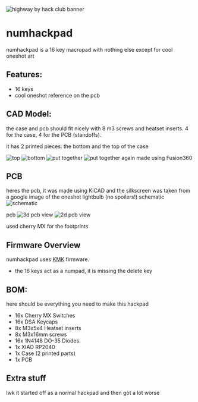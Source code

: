 ![highway by hack club banner](https://camo.githubusercontent.com/326e94989ced0720460894e97d36883bb0eebae2757b1bbadd0797fa86edd747/68747470733a2f2f68632d63646e2e68656c312e796f75722d6f626a65637473746f726167652e636f6d2f732f76332f306262636361363866666133383435333030626237363934306638616439316664353364326436385f30362d33302d323032352d313631382e706e67)

# numhackpad

numhackpad is a 16 key macropad with nothing else except for cool oneshot art

## Features:
- 16 keys
- cool oneshot reference on the pcb

## CAD Model:
the case and pcb should fit nicely with 8 m3 screws and heatset inserts. 4 for the case, 4 for the PCB (standoffs).

it has 2 printed pieces: the bottom and the top of the case

![top](https://hc-cdn.hel1.your-objectstorage.com/s/v3/aa0dce6b94d13610377e439fdee1426dac5653a7_screenshot_2025-07-06_at_4.48.40___pm.png)
![bottom](https://hc-cdn.hel1.your-objectstorage.com/s/v3/11bd733bad6728e32ada1485eecb76ba7b07c981_image.png)
![put together](https://hc-cdn.hel1.your-objectstorage.com/s/v3/9efde0e97415c62855aad832330b958e58d98b36_screenshot_2025-07-06_at_4.48.27___pm.png)
![put together again](https://hc-cdn.hel1.your-objectstorage.com/s/v3/8952adb2fd979d32f4bdc9ba582b261e89a0188b_screenshot_2025-07-06_at_4.48.32___pm.png)
made using Fusion360

## PCB
heres the pcb, it was made using KiCAD and the silkscreen was taken from a google image of the oneshot lightbulb (no spoilers!)
schematic
![schematic](https://hc-cdn.hel1.your-objectstorage.com/s/v3/3be1e634152d126c7a05665ef1133a6337b589cd_screenshot_2025-07-06_at_3.07.36___pm.png)

pcb
![3d pcb view](https://hc-cdn.hel1.your-objectstorage.com/s/v3/c30d65369d4980343ac0f1afb61ffbed3f5bc94a_image.png)
![2d pcb view](https://hc-cdn.hel1.your-objectstorage.com/s/v3/4202c5608baf8b70ccc33942978632d598f2eb9c_image.png)

used cherry MX for the footprints

## Firmware Overview
numhackpad uses [KMK](https://github.com/KMKfw) firmware.

- the 16 keys act as a numpad, it is missing the delete key

## BOM:
here should be everything you need to make this hackpad

- 16x Cherry MX Switches
- 16x DSA Keycaps
- 8x M3x5x4 Heatset inserts
- 8x M3x16mm screws
- 16x 1N4148 DO-35 Diodes.
- 1x XIAO RP2040
- 1x Case (2 printed parts)
- 1x PCB


## Extra stuff
lwk it started off as a normal hackpad and then got a lot worse